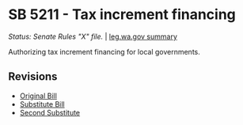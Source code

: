 # SB 5211 - Tax increment financing
*Status: Senate Rules "X" file.* | [leg.wa.gov summary](https://app.leg.wa.gov/billsummary?BillNumber=5211&Year=2021)

Authorizing tax increment financing for local governments.

## Revisions
* [Original Bill](1/)
* [Substitute Bill](S/)
* [Second Substitute](S2/)